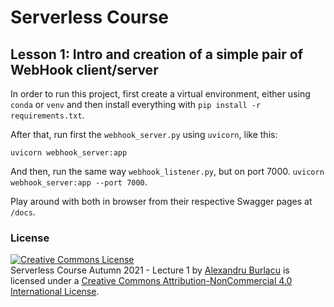 # Serverless Course

## Lesson 1: Intro and creation of a simple pair of WebHook client/server


In order to run this project, first create a virtual environment, either using `conda` or `venv` and then install everything with `pip install -r requirements.txt`.

After that, run first the `webhook_server.py` using `uvicorn`, like this:

```
uvicorn webhook_server:app
```

And then, run the same way `webhook_listener.py`, but on port 7000. `uvicorn webhook_server:app --port 7000`.

Play around with both in browser from their respective Swagger pages at `/docs`.


### License

<a rel="license" href="http://creativecommons.org/licenses/by-nc/4.0/"><img alt="Creative Commons License" style="border-width:0" src="https://i.creativecommons.org/l/by-nc/4.0/88x31.png" /></a><br /><span xmlns:dct="http://purl.org/dc/terms/" href="http://purl.org/dc/dcmitype/Collection" property="dct:title" rel="dct:type">Serverless Course Autumn 2021 - Lecture 1</span> by <a xmlns:cc="http://creativecommons.org/ns#" href="alexandruburlacu.github.io" property="cc:attributionName" rel="cc:attributionURL">Alexandru Burlacu</a> is licensed under a <a rel="license" href="http://creativecommons.org/licenses/by-nc/4.0/">Creative Commons Attribution-NonCommercial 4.0 International License</a>.

